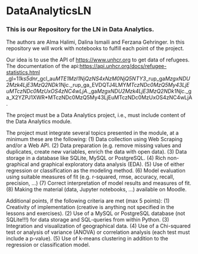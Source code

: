# DataAnalyticsLN

### This is our Repository for the LN in Data Analytics. 
The authors are Alma Halimi, Dalina Ismaili and Ferzana Gehringer. In this repository we will work with notebooks to fulfill each point of the project.

Our idea is to use the API of https://www.unhcr.org to get data of refugees.
The documentation of the api:https://api.unhcr.org/docs/refugee-statistics.html _gl=1*1ks5dnr*_gcl_au*MTE1MzI1NjQzNS4xNzM0NjQ5NTY3*_rup_ga*MzgxNDU2Mzk4LjE3MzQ2NDk1Njc.*_rup_ga_EVDQTJ4LMY*MTczNDc0MzQ5My43LjEuMTczNDc0MzUxOS4zNC4wLjA.*_ga*MzgxNDU2Mzk4LjE3MzQ2NDk1Njc.*_ga_X2YZPJ1XWR*MTczNDc0MzQ5My43LjEuMTczNDc0MzUxOS4zNC4wLjA.

The project must be a Data Analytics project, i.e., must include content of the Data Analytics module.

The project must integrate several topics presented in the module, at a minimum these are the following: 
(1) Data collection using Web Scraping and/or a Web API.
(2) Data preparation (e.g. remove missing values and duplicates, create new variables, enrich the data with open data).
(3) Data storage in a database like SQLite, MySQL or PostgreSQL.
(4) Rich non-graphical and graphical exploratory data analysis (EDA).
(5) Use of either regression or classification as the modeling method.
(6) Model evaluation using suitable measures of fit (e.g. r-squared, rmse, accuracy, recall, precision, ...)
(7) Correct interpretation of model results and measures of fit.
(8) Making the material (data, Jupyter notebooks, ...) available on Moodle.

Additional points, if the following criteria are met (max 5 points):
(1) Creativity of implementation (creative is anything not specified in the lessons and exercises).
(2) Use of a MySQL or PostgreSQL database (not SQLite!!!) for data storage and SQL-queries from within Python.
(3) Integration and visualization of geographical data.
(4) Use of a Chi-squared test or analysis of variance (ANOVA) or correlation analysis (each test must include a p-value).
(5) Use of k-means clustering in addition to the regression or classification model.